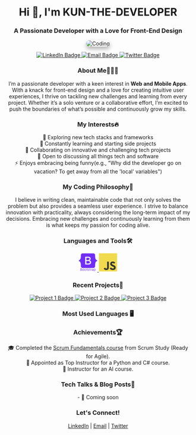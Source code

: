 <h1 align="center">Hi 👋, I'm KUN-THE-DEVELOPER</h1>
<h3 align="center">A Passionate Developer with a Love for Front-End Design</h3>

<p align="center">
  <img src="https://camo.githubusercontent.com/2366b34bb903c09617990fb5fff4622f3e941349e846ddb7e73df872a9d21233/68747470733a2f2f63646e2e6472696262626c652e636f6d2f75736572732f3733303730332f73637265656e73686f74732f363538313234332f6176656e746f2e676966" 
  alt="Coding" 
  width="300" 
  style="border-radius: 150px; box-shadow: 0px 6px 12px rgba(0, 0, 0, 0.3);">
</p>

<p align="center">
  <a href="https://www.linkedin.com/in/kun-the-developer" target="_blank">
    <img src="https://img.shields.io/badge/LinkedIn-Connect-blue?style=flat&logo=linkedin" alt="LinkedIn Badge"/>
  </a>
  <a href="mailto:your-email@example.com">
    <img src="https://img.shields.io/badge/Email-Contact-red?style=flat&logo=gmail" alt="Email Badge"/>
  </a>
  <a href="https://twitter.com/yourhandle" target="_blank">
    <img src="https://img.shields.io/badge/Twitter-Follow-lightblue?style=flat&logo=twitter" alt="Twitter Badge"/>
  </a>
</p>

<h3 align="center">About Me🧔🏾‍♂️</h3>
<p align="center">
  I’m a passionate developer with a keen interest in <strong>Web and Mobile Apps</strong>. With a knack for front-end design and a love for creating intuitive user experiences, I thrive on tackling new challenges and learning from every project. Whether it’s a solo venture or a collaborative effort, I’m excited to push the boundaries of what’s possible and continuously grow my skills.
</p>

<h3 align="center">My Interests🔥</h3>
<ul style="list-style-type: none; padding: 0; text-align: center;">
  <li>🔭 Exploring new tech stacks and frameworks</li>
  <li>🌱 Constantly learning and starting side projects</li>
  <li>👯 Collaborating on innovative and challenging tech projects</li>
  <li>💬 Open to discussing all things tech and software</li>
  <li>⚡ Enjoys embracing being funny(e.g., "Why did the developer go on vacation? To get away from all the 'local' variables")</li>
</ul>

<h3 align="center">My Coding Philosophy📖</h3>
<p align="center">
  I believe in writing clean, maintainable code that not only solves the problem but also provides a seamless user experience. I strive to balance innovation with practicality, always considering the long-term impact of my decisions. Embracing new challenges and continuously learning from them is what keeps my passion for coding alive.
</p>

<h3 align="center">Languages and Tools🛠️</h3>
<p align="center">
  <!-- Add icons for the languages and tools you're familiar with -->
  <a href="https://getbootstrap.com" target="_blank" rel="noreferrer">
    <img src="https://raw.githubusercontent.com/devicons/devicon/master/icons/bootstrap/bootstrap-plain-wordmark.svg" alt="bootstrap" width="50" height="50"/>
  </a>
  <a href="https://developer.mozilla.org/en-US/docs/Web/JavaScript" target="_blank" rel="noreferrer">
    <img src="https://raw.githubusercontent.com/devicons/devicon/master/icons/javascript/javascript-original.svg" alt="javascript" width="50" height="50"/>
  </a>
  <!-- Add other tools as needed -->
</p>

<h3 align="center">Recent Projects🚀</h3>
<p align="center">
  <a href="https://github.com/kun-the-developer/project1" target="_blank">
    <img src="https://img.shields.io/badge/Project%201-View%20Project-brightgreen" alt="Project 1 Badge"/>
  </a>
  <a href="https://github.com/kun-the-developer/project2" target="_blank">
    <img src="https://img.shields.io/badge/Project%202-View%20Project-blue" alt="Project 2 Badge"/>
  </a>
  <a href="https://github.com/kun-the-developer/project3" target="_blank">
    <img src="https://img.shields.io/badge/Project%203-View%20Project-yellow" alt="Project 3 Badge"/>
  </a>
</p>

<h3 align="center">Most Used Languages 🖥️</h3>
<p align="center" id="languages-list">
  <!-- Languages will be inserted here dynamically -->
</p>

<script>
  // Fetch GitHub API to get the most used languages
  fetch('https://api.github.com/users/MR0092/repos')
    .then(response => response.json())
    .then(repos => {
      // Create a dictionary to store language counts
      const languageCount = {};

      repos.forEach(repo => {
        if (repo.language) {
          languageCount[repo.language] = (languageCount[repo.language] || 0) + 1;
        }
      });

      // Sort languages by count
      const sortedLanguages = Object.entries(languageCount)
        .sort((a, b) => b[1] - a[1])
        .slice(0, 5); // Top 5 languages

      // Display the top 5 languages
      const languagesList = document.getElementById('languages-list');
      sortedLanguages.forEach(language => {
        const languageItem = document.createElement('span');
        languageItem.style.margin = '5px';
        languageItem.innerHTML = `<strong>${language[0]}</strong> (${language[1]} projects)`;
        languagesList.appendChild(languageItem);
      });
    })
    .catch(error => console.error('Error fetching data from GitHub API', error));
</script>

<h3 align="center">Achievements🏆</h3>
<p align="center">
  <ul style="list-style-type: none; padding: 0; text-align: center;">
    <li>🎓 Completed the <a href="https://www.scrumstudy.com" target="_blank">Scrum Fundamentals course</a> from Scrum Study (Ready for Agile).</li>
    <li>🏅 Appointed as Top Instructor for a Python and C# course.</li>
    <li>🌟 Instructor for an AI course.</li>
  </ul>
</p>

<h3 align="center">Tech Talks & Blog Posts📝</h3>
<p align="center">
  - 🤫 Coming soon
</p>

<h3 align="center">Let's Connect!</h3>
<p align="center">
  <a href="https://www.linkedin.com/in/kun-the-developer" target="_blank" rel="noreferrer">LinkedIn</a> | 
  <a href="mailto:your-email@example.com">Email</a> | 
  <a href="https://twitter.com/yourhandle" target="_blank" rel="noreferrer">Twitter</a>
</p>
